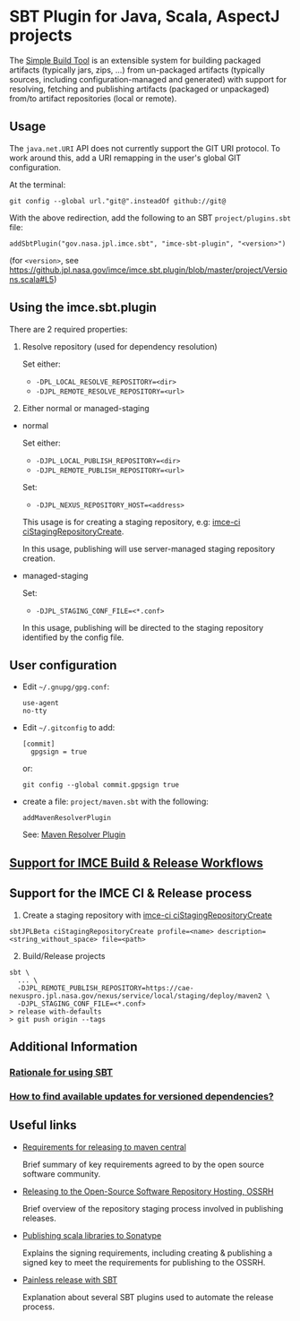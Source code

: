 # SBT Plugin for Java, Scala, AspectJ projects

The [Simple Build Tool](http://www.scala-sbt.org "SBT") is an extensible system
for building packaged artifacts (typically jars, zips, ...) from un-packaged 
artifacts (typically sources, including configuration-managed and generated)
with support for resolving, fetching and publishing artifacts (packaged or unpackaged) 
from/to artifact repositories (local or remote).

## Usage

The `java.net.URI` API does not currently support the GIT URI protocol.
To work around this, add a URI remapping in the user's global GIT configuration.

At the terminal:

```git config --global url."git@".insteadOf github://git@```

With the above redirection, add the following to an SBT `project/plugins.sbt` file:

```
addSbtPlugin("gov.nasa.jpl.imce.sbt", "imce-sbt-plugin", "<version>")
```

(for `<version>`, see https://github.jpl.nasa.gov/imce/imce.sbt.plugin/blob/master/project/Versions.scala#L5)

## Using the imce.sbt.plugin

There are 2 required properties:

1. Resolve repository (used for dependency resolution)

   Set either:
   - `-DPL_LOCAL_RESOLVE_REPOSITORY=<dir>`
   - `-DJPL_REMOTE_RESOLVE_REPOSITORY=<url>`

2. Either normal or managed-staging

  - normal

    Set either:
    - `-DJPL_LOCAL_PUBLISH_REPOSITORY=<dir>`
    - `-DJPL_REMOTE_PUBLISH_REPOSITORY=<url>`

    Set:
    - `-DJPL_NEXUS_REPOSITORY_HOST=<address>`

    This usage is for creating a staging repository, e.g:
    [imce-ci ciStagingRepositoryCreate](https://github.jpl.nasa.gov/imce/imce-ci#sbt-cistagingrepositorycreate-descriptionstring-filepath).

    In this usage, publishing will use server-managed staging repository creation.

  - managed-staging

    Set:
    - `-DJPL_STAGING_CONF_FILE=<*.conf>`

    In this usage, publishing will be directed to the staging repository identified by the config file.

## User configuration

  - Edit `~/.gnupg/gpg.conf`:

    ```
    use-agent
    no-tty
    ```

  - Edit `~/.gitconfig` to add:

    ```
    [commit]
	  gpgsign = true
    ```

    or:

    ```
    git config --global commit.gpgsign true
    ```

  - create a file: `project/maven.sbt` with the following:

     ```addMavenResolverPlugin```

    See: [Maven Resolver Plugin](http://www.scala-sbt.org/0.13/docs/sbt-0.13-Tech-Previews.html#Maven+resolver+plugin)

## [Support for IMCE Build & Release Workflows](doc/Workflows.md)

## Support for the IMCE CI & Release process

1. Create a staging repository with [imce-ci ciStagingRepositoryCreate](https://github.jpl.nasa.gov/imce/imce-ci#sbt-cistagingrepositorycreate-descriptionstring-filepath)

  ```
  sbtJPLBeta ciStagingRepositoryCreate profile=<name> description=<string_without_space> file=<path>
  ```

2. Build/Release projects

  ```
  sbt \
    ... \
    -DJPL_REMOTE_PUBLISH_REPOSITORY=https://cae-nexuspro.jpl.nasa.gov/nexus/service/local/staging/deploy/maven2 \
    -DJPL_STAGING_CONF_FILE=<*.conf>
  > release with-defaults
  > git push origin --tags
  ```

## Additional Information

### [Rationale for using SBT](doc/Evaluation.md)

### [How to find available updates for versioned dependencies?](doc/DependencyUpdates.md)

## Useful links

- [Requirements for releasing to maven central](http://central.sonatype.org/pages/requirements.html)

  Brief summary of key requirements agreed to by the open source software community.

- [Releasing to the Open-Source Software Repository Hosting, OSSRH](http://central.sonatype.org/pages/releasing-the-deployment.html)

  Brief overview of the repository staging process involved in publishing releases.

- [Publishing scala libraries to Sonatype](http://www.loftinspace.com.au/blog/publishing-scala-libraries-to-sonatype.html)

  Explains the signing requirements, including creating & publishing a signed key to meet the requirements for publishing to the OSSRH.

- [Painless release with SBT](http://blog.byjean.eu/2015/07/10/painless-release-with-sbt.html)

  Explanation about several SBT plugins used to automate the release process.

